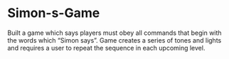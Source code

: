 # Simon-s-Game
Built a game which says players must obey all commands that begin with the words which “Simon says”.
Game creates a series of tones and lights and requires a user to repeat the sequence in each upcoming level.

